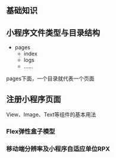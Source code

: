 ## 基础知识

## 小程序文件类型与目录结构

- pages
  - index
  - logs
  - ......

pages下面，一个目录就代表一个页面

## 注册小程序页面

View、Image、Text等组件的基本用法

### Flex弹性盒子模型

### 移动端分辨率及小程序自适应单位RPX